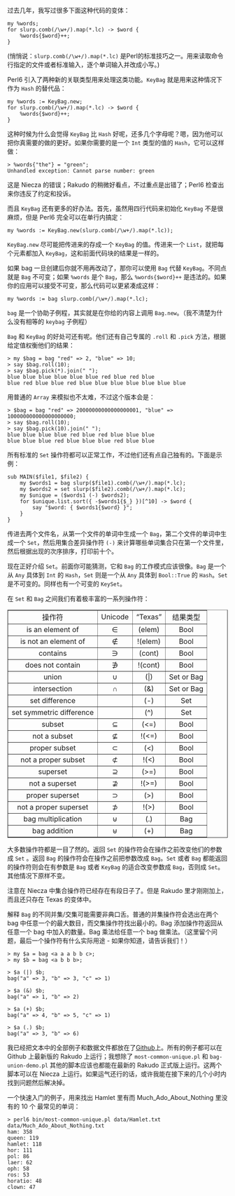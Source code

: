 过去几年，我写过很多下面这种代码的变体：

    my %words;
    for slurp.comb(/\w+/).map(*.lc) -> $word {
        %words{$word}++;
    }

(悄悄说：`slurp.comb(/\w+/).map(*.lc)` 是Perl的标准技巧之一。用来读取命令行指定的文件或者标准输入，逐个单词输入并改成小写。)

Perl6 引入了两种新的关联类型用来处理这类功能。`KeyBag` 就是用来这种情况下作为 `Hash` 的替代品：

    my %words := KeyBag.new;
    for slurp.comb(/\w+/).map(*.lc) -> $word {
        %words{$word}++;
    }

这种时候为什么会觉得 `KeyBag` 比 `Hash` 好呢，还多几个字母呢？嗯，因为他可以把你真需要的做的更好。如果你需要的是一个 `Int` 类型的值的 `Hash`，它可以这样做：

    > %words{"the"} = "green";
    Unhandled exception: Cannot parse number: green

这是 Niecza 的错误；Rakudo 的稍微好看点，不过重点是出错了；Perl6 检查出来你违反了约定和投诉。

而且 `KeyBag` 还有更多的好办法。首先，虽然用四行代码来初始化 `KeyBag` 不是很麻烦，但是 Perl6 完全可以在单行内搞定：

    my %words := KeyBag.new(slurp.comb(/\w+/).map(*.lc));

`KeyBag.new` 尽可能把传进来的存成一个 `KeyBag` 的值。传进来一个 `List`，就把每个元素都加入 `KeyBag`，这和前面代码块的结果是一样的。

如果 bag 一旦创建后你就不用再改动了，那你可以使用 `Bag` 代替 `KeyBag`。不同点就是 `Bag` 不可变；如果 `%words` 是个 `Bag`，那么 `%words{$word}++` 是违法的。如果你的应用可以接受不可变，那么代码可以更紧凑成这样：

    my %words := bag slurp.comb(/\w+/).map(*.lc);

`bag` 是一个协助子例程，其实就是在你给的内容上调用 `Bag.new`。（我不清楚为什么没有相等的 `keybag` 子例程）

`Bag` 和 `KeyBag` 的好处可还有呢。他们还有自己专属的 `.roll` 和 `.pick` 方法，根据给定值权衡他们的结果：

    > my $bag = bag "red" => 2, "blue" => 10;
    > say $bag.roll(10);
    > say $bag.pick(*).join(" ");
    blue blue blue blue blue blue red blue red blue
    blue red blue blue red blue blue blue blue blue blue blue

用普通的 `Array` 来模拟也不太难，不过这个版本会是：

    > $bag = bag "red" => 20000000000000000001, "blue" => 100000000000000000000;
    > say $bag.roll(10);
    > say $bag.pick(10).join(" ");
    blue blue blue blue red blue red blue blue blue
    blue blue blue red blue blue blue red blue blue

所有标准的 `Set` 操作符都可以正常工作，不过他们还有点自己独有的。下面是示例：

    sub MAIN($file1, $file2) {
        my $words1 = bag slurp($file1).comb(/\w+/).map(*.lc);
        my $words2 = set slurp($file2).comb(/\w+/).map(*.lc);
        my $unique = ($words1 (-) $words2);
        for $unique.list.sort({ -$words1{$_} })[^10] -> $word {
            say "$word: { $words1{$word} }";
        }
    }

传进去两个文件名，从第一个文件的单词中生成一个 `Bag`，第二个文件的单词中生成一个 `Set`，然后用集合差异操作符 `(-)` 来计算哪些单词集合只在第一个文件里，然后根据出现的次序排序，打印前十个。

现在正好介绍 `Set`。前面你可能猜测，它和 `Bag` 的工作模式应该很像。`Bag` 是一个从 `Any` 具体到 `Int` 的 `Hash`，`Set` 则是一个从 `Any` 具体到 `Bool::True` 的 `Hash`。`Set` 是不可变的。同样也有一个可变的 `KeySet`。

在 `Set` 和 `Bag` 之间我们有着极丰富的一系列操作符：

<table align="center" border="1" cellpadding="0" cellspacing="0" summary="Set &amp; Bag operators">
<tbody>
<tr>
<td align="center">操作符</td>
<td align="center">Unicode</td>
<td align="center">“Texas”</td>
<td align="center">结果类型</td>
</tr>
<tr>
<td align="center">is an element of</td>
<td align="center">∈</td>
<td align="center">(elem)</td>
<td align="center">Bool</td>
</tr>
<tr>
<td align="center">is not an element of</td>
<td align="center">∉</td>
<td align="center">!(elem)</td>
<td align="center">Bool</td>
</tr>
<tr>
<td align="center">contains</td>
<td align="center">∋</td>
<td align="center">(cont)</td>
<td align="center">Bool</td>
</tr>
<tr>
<td align="center">does not contain</td>
<td align="center">∌</td>
<td align="center">!(cont)</td>
<td align="center">Bool</td>
</tr>
<tr>
<td align="center">union</td>
<td align="center">∪</td>
<td align="center">(|)</td>
<td align="center">Set or Bag</td>
</tr>
<tr>
<td align="center">intersection</td>
<td align="center">∩</td>
<td align="center">(&amp;)</td>
<td align="center">Set or Bag</td>
</tr>
<tr>
<td align="center">set difference</td>
<td align="center"></td>
<td align="center">(-)</td>
<td align="center">Set</td>
</tr>
<tr>
<td align="center">set symmetric difference</td>
<td align="center"></td>
<td align="center">(^)</td>
<td align="center">Set</td>
</tr>
<tr>
<td align="center">subset</td>
<td align="center">⊆</td>
<td align="center">(&lt;=)</td>
<td align="center">Bool</td>
</tr>
<tr>
<td align="center">not a subset</td>
<td align="center">⊈</td>
<td align="center">!(&lt;=)</td>
<td align="center">Bool</td>
</tr>
<tr>
<td align="center">proper subset</td>
<td align="center">⊂</td>
<td align="center">(&lt;)</td>
<td align="center">Bool</td>
</tr>
<tr>
<td align="center">not a proper subset</td>
<td align="center">⊄</td>
<td align="center">!(&lt;)</td>
<td align="center">Bool</td>
</tr>
<tr>
<td align="center">superset</td>
<td align="center">⊇</td>
<td align="center">(&gt;=)</td>
<td align="center">Bool</td>
</tr>
<tr>
<td align="center">not a superset</td>
<td align="center">⊉</td>
<td align="center">!(&gt;=)</td>
<td align="center">Bool</td>
</tr>
<tr>
<td align="center">proper superset</td>
<td align="center">⊃</td>
<td align="center">(&gt;)</td>
<td align="center">Bool</td>
</tr>
<tr>
<td align="center">not a proper superset</td>
<td align="center">⊅</td>
<td align="center">!(&gt;)</td>
<td align="center">Bool</td>
</tr>
<tr>
<td align="center">bag multiplication</td>
<td align="center">⊍</td>
<td align="center">(.)</td>
<td align="center">Bag</td>
</tr>
<tr>
<td align="center">bag addition</td>
<td align="center">⊎</td>
<td align="center">(+)</td>
<td align="center">Bag</td>
</tr>
</tbody>
</table>

大多数操作符都是一目了然的。返回 `Set` 的操作符会在操作之前改变他们的参数成 `Set` 。返回 `Bag` 的操作符会在操作之前把参数改成 `Bag`。`Set` 或者 `Bag` 都能返回的操作符则会在有参数是 `Bag` 或者 `KeyBag` 的适合改变参数成 `Bag`，否则成 `Set`。其他情况下原样不变。

注意在 Niecza 中集合操作符已经存在有段日子了。但是 Rakudo 里才刚刚加上，而且还只存在 Texas 的变体中。

解释 `Bag` 的不同并集/交集可能需要非典口舌。普通的并集操作符会选出在两个 bag 中任意一个的最大数目，而交集操作符找出最小的。Bag 添加操作符返回从任意一个 bag 中加入的数量。Bag 乘法给任意一个 bag 做乘法。（这里留个问题，最后一个操作符有什么实际用途 - 如果你知道，请告诉我们！）

    > my $a = bag <a a a b b c>;
    > my $b = bag <a b b b>;
    
    > $a (|) $b;
    bag("a" => 3, "b" => 3, "c" => 1)
    
    > $a (&) $b;
    bag("a" => 1, "b" => 2)
    
    > $a (+) $b;
    bag("a" => 4, "b" => 5, "c" => 1)
    
    > $a (.) $b;
    bag("a" => 3, "b" => 6)

我已经把文本中的全部例子和数据文件都放在了[Github](https://github.com/colomon/perl6-set-bag-demo)上。所有的例子都可以在 Github 上最新版的 Rakudo 上运行；我想除了 `most-common-unique.pl` 和 `bag-union-demo.pl` 其他的脚本应该也都能在最新的 Rakudo 正式版上运行。这两个脚本可以在 Niecza 上运行。如果运气还行的话，或许我能在接下来的几个小时内找到问题然后解决掉。

一个快速入门的例子，用来找出 Hamlet 里有而 Much\_Ado\_About\_Nothing 里没有的 10 个 最常见的单词：

    > perl6 bin/most-common-unique.pl data/Hamlet.txt data/Much_Ado_About_Nothing.txt
    ham: 358
    queen: 119
    hamlet: 118
    hor: 111
    pol: 86
    laer: 62
    oph: 58
    ros: 53
    horatio: 48
    clown: 47

